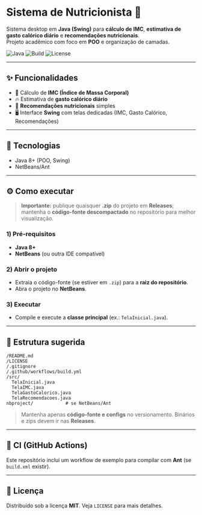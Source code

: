# Sistema de Nutricionista 🥗

Sistema desktop em **Java (Swing)** para **cálculo de IMC**, **estimativa de gasto calórico diário** e **recomendações nutricionais**.  
Projeto acadêmico com foco em **POO** e organização de camadas.

<p align="left">
  <img alt="Java" src="https://img.shields.io/badge/Java-8%2B-orange">
  <img alt="Build" src="https://img.shields.io/badge/build-Ant-blue">
  <img alt="License" src="https://img.shields.io/badge/license-MIT-success">
</p>

---

## ✨ Funcionalidades
- 📏 Cálculo de **IMC (Índice de Massa Corporal)**
- 🔥 Estimativa de **gasto calórico diário**
- 🥦 **Recomendações nutricionais** simples
- 🖥️ Interface **Swing** com telas dedicadas (IMC, Gasto Calórico, Recomendações)

---

## 🧰 Tecnologias
- Java 8+ (POO, Swing)
- NetBeans/Ant

---

## ⚙️ Como executar

> **Importante:** publique quaisquer **.zip** do projeto em **Releases**; mantenha o **código-fonte descompactado** no repositório para melhor visualização.

### 1) Pré-requisitos
- **Java 8+**
- **NetBeans** (ou outra IDE compatível)

### 2) Abrir o projeto
- Extraia o código-fonte (se estiver em `.zip`) para a **raiz do repositório**.
- Abra o projeto no **NetBeans**.

### 3) Executar
- Compile e execute a **classe principal** (ex.: `TelaInicial.java`).

---

## 📁 Estrutura sugerida
```
/README.md
/LICENSE
/.gitignore
/.github/workflows/build.yml
/src/
  TelaInicial.java
  TelaIMC.java
  TelaGastoCalorico.java
  TelaRecomendacoes.java
nbproject/            # se NetBeans/Ant
```
> Mantenha apenas **código-fonte e configs** no versionamento. Binários e zips devem ir nas **Releases**.

---

## 🧪 CI (GitHub Actions)
Este repositório inclui um workflow de exemplo para compilar com **Ant** (se `build.xml` existir).

---

## 📝 Licença
Distribuído sob a licença **MIT**. Veja `LICENSE` para mais detalhes.
